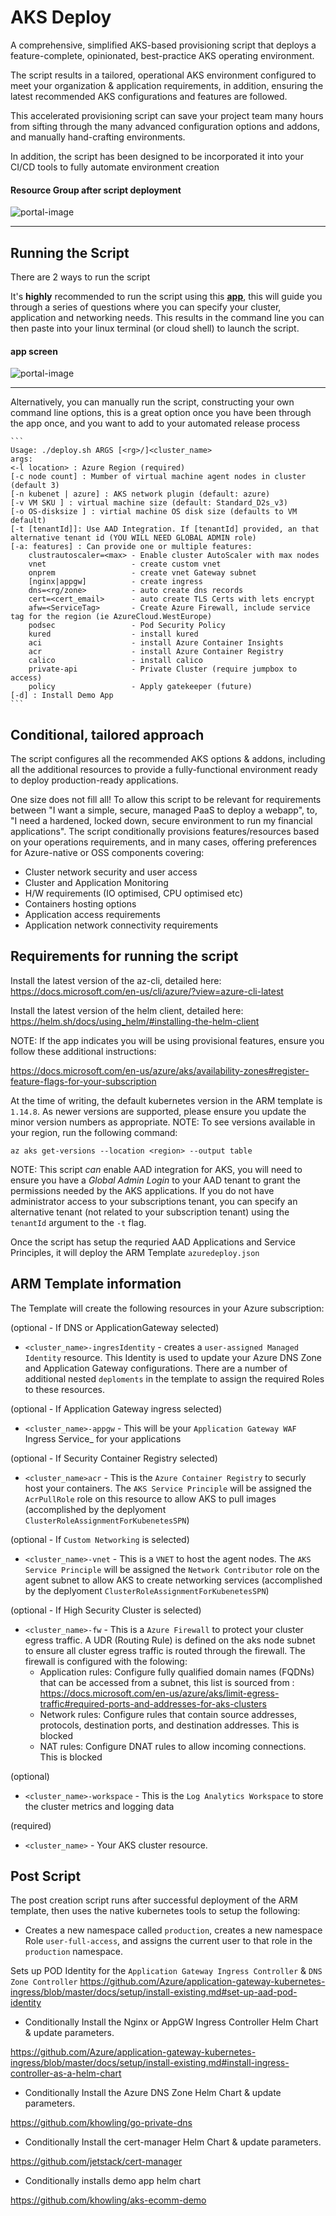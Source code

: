 
# AKS Deploy

A comprehensive, simplified AKS-based provisioning script that deploys a feature-complete, opinionated, best-practice AKS operating environment.

The script results in a tailored, operational AKS environment configured to meet your organization & application requirements, in addition, ensuring the latest recommended AKS configurations and features are followed.  

This accelerated provisioning script can save your project team many hours from sifting through the many advanced configuration options and addons, and manually hand-crafting environments. 

In addition, the script has been designed to be incorporated it into your CI/CD tools to fully automate  environment creation


#### Resource Group after script deployment

![portal-image](portal.png)

***

## Running the Script

There are 2 ways to run the script


It's **highly** recommended to run the script using this **[app](https://khcommon.z6.web.core.windows.net?v=v1.8)**, this will guide you through a series of questions where you can specify your cluster, application and networking needs. This results in the command line you can then paste into your linux terminal (or cloud shell) to launch the script.

#### app screen

![portal-image](app.png)

***


Alternatively, you can manually run the script, constructing your own command line options, this is a great option once you have been through the app once, and you want to add to your automated release process



    ```
    Usage: ./deploy.sh ARGS [<rg>/]<cluster_name>
    args:
    <-l location> : Azure Region (required)
    [-c node count] : Mumber of virtual machine agent nodes in cluster (default 3)
    [-n kubenet | azure] : AKS network plugin (default: azure)
    [-v VM SKU ] : virtual machine size (default: Standard_D2s_v3)
    [-o OS-disksize ] : virtial machine OS disk size (defaults to VM default)
    [-t [tenantId]]: Use AAD Integration. If [tenantId] provided, an that alternative tenant id (YOU WILL NEED GLOBAL ADMIN role)
    [-a: features] : Can provide one or multiple features:
        clustrautoscaler=<max> - Enable cluster AutoScaler with max nodes
        vnet                   - create custom vnet
        onprem                 - create vnet Gateway subnet
        [nginx|appgw]          - create ingress
        dns=<rg/zone>          - auto create dns records
        cert=<cert_email>      - auto create TLS Certs with lets encrypt
        afw=<ServiceTag>       - Create Azure Firewall, include service tag for the region (ie AzureCloud.WestEurope)
        podsec                 - Pod Security Policy
        kured                  - install kured
        aci                    - install Azure Container Insights
        acr                    - install Azure Container Registry
        calico                 - install calico
        private-api            - Private Cluster (require jumpbox to access)
        policy                 - Apply gatekeeper (future)
    [-d] : Install Demo App
    ```

##  Conditional, tailored approach

The script configures all the recommended AKS options & addons, including all the additional resources to provide a fully-functional  environment ready to deploy production-ready applications.

One size does not fill all! To allow this script to be relevant for requirements between "I want a simple, secure, managed PaaS to deploy a webapp", to, "I need a hardened, locked down, secure environment to run my financial applications". The script conditionally provisions features/resources based on your operations requirements, and in many cases, offering preferences for Azure-native or OSS components covering:
* Cluster network security and user access
* Cluster and Application Monitoring
* H/W requirements (IO optimised, CPU optimised etc)
* Containers hosting options
* Application access requirements
* Application network connectivity requirements



## Requirements for running the script

Install the latest version of the az-cli, detailed here: https://docs.microsoft.com/en-us/cli/azure/?view=azure-cli-latest

Install the latest version of the helm client, detailed here: https://helm.sh/docs/using_helm/#installing-the-helm-client

NOTE: If the app indicates you will be using provisional features, ensure you follow these additional instructions:

https://docs.microsoft.com/en-us/azure/aks/availability-zones#register-feature-flags-for-your-subscription


At the time of writing, the default kubernetes version in the ARM template is `1.14.8`. As newer versions are supported, please ensure you update the minor version numbers as appropriate. NOTE: To see versions available in your region, run the following command:

```az aks get-versions --location <region> --output table```

NOTE: This script _can_ enable AAD integration for AKS, you will need to ensure you have a _Global Admin Login_ to your AAD tenant to grant the permissions needed by the AKS applications.  If you do not have administrator access to your subscriptions tenant, you can specify an alternative tenant (not related to your subscription tenant) using the `tenantId` argument to the `-t` flag.

Once the script has setup the requried AAD Applications and Service Principles, it will deploy the ARM Template ```azuredeploy.json```



## ARM Template information

The Template will create the following resources in your Azure subscription:

(optional - If DNS or ApplicationGateway selected)
* `<cluster_name>-ingresIdentity` - creates a `user-assigned Managed Identity` resource.  This Identity is used to update your Azure DNS Zone and Application Gateway configurations.  There are a number of additional nested `deploments` in the template to assign the required Roles to these resources.

(optional - If Application Gateway ingress selected)
* `<cluster_name>-appgw` - This will be your `Application Gateway WAF` Ingress Service_ for your applications


(optional - If Security Container Registry selected)
* `<cluster_name>acr` - This is the `Azure Container Registry` to securly host your containers.  The `AKS Service Principle` will be assigned the `AcrPullRole` role on this resource to allow AKS to pull images (accomplished by the deplyoment `ClusterRoleAssignmentForKubenetesSPN`) 

(optional - If `Custom Networking` is selected)
* `<cluster_name>-vnet` - This is a `VNET` to host the agent nodes.  The `AKS Service Principle` will be assigned the `Network Contributor` role on the agent subnet to allow AKS to create networking services (accomplished by the deplyoment `ClusterRoleAssignmentForKubenetesSPN`) 

(optional - If High Security Cluster is selected)
* `<cluster_name>-fw` - This is a `Azure Firewall` to protect your cluster egress traffic.  A UDR (Routing Rule) is defined on the aks node subnet to ensure all cluster egress traffic is routed through the firewall. The firewall is configured with the folowing:
    * Application rules: Configure fully qualified domain names (FQDNs) that can be accessed from a subnet, this list is sourced from : https://docs.microsoft.com/en-us/azure/aks/limit-egress-traffic#required-ports-and-addresses-for-aks-clusters
    * Network rules: Configure rules that contain source addresses, protocols, destination ports, and destination addresses. This is blocked
    * NAT rules: Configure DNAT rules to allow incoming connections.  This is blocked

(optional)
* `<cluster_name>-workspace` - This is the `Log Analytics Workspace` to store the cluster metrics and logging data 

(required)
* `<cluster_name>` - Your AKS cluster resource.



## Post Script

The post creation script runs after successful deployment of the ARM template, then uses the native kubernetes tools to setup the following:

* Creates a new namespace called `production`, creates a new namespace Role `user-full-access`, and assigns the current user to that role in the `production` namespace.

Sets up POD Identity for the `Application Gateway Ingress Controller` & `DNS Zone Controller`
https://github.com/Azure/application-gateway-kubernetes-ingress/blob/master/docs/setup/install-existing.md#set-up-aad-pod-identity

* Conditionally Install the Nginx or AppGW Ingress Controller Helm Chart & update parameters.

https://github.com/Azure/application-gateway-kubernetes-ingress/blob/master/docs/setup/install-existing.md#install-ingress-controller-as-a-helm-chart

* Conditionally Install the Azure DNS Zone Helm Chart & update parameters.

https://github.com/khowling/go-private-dns

* Conditionally Install the cert-manager Helm Chart & update parameters.

https://github.com/jetstack/cert-manager

* Conditionally installs demo app helm chart

https://github.com/khowling/aks-ecomm-demo



